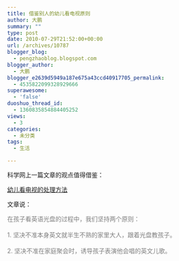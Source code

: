 ```yaml
---
title: 借鉴别人的幼儿看电视原则
author: 大鹏
summary: ""
type: post
date: 2010-07-29T21:52:00+00:00
url: /archives/10787
blogger_blog:
  - pengzhaoblog.blogspot.com
blogger_author:
  - 大鹏
blogger_e2639d5949a187e675a43ccd40917705_permalink:
  - 4535822099328929666
superawesome:
  - 'false'
duoshuo_thread_id:
  - 1360835854884405252
views:
  - 3
categories:
  - 未分类
tags:
  - 生活

---
```

科学网上一篇文章的观点值得借鉴：

[幼儿看电视的处理方法][1]

文章说：

<span style="color:rgb(127,127,127);">在孩子看英语光盘的过程中，我们坚持两个原则：</span><br style="color:rgb(127,127,127);" /><br style="color:rgb(127,127,127);" /><span style="color:rgb(127,127,127);">1. 坚决不准本身英文就半生不熟的家里大人，跟着光盘教孩子。</span><br style="color:rgb(127,127,127);" /><br style="color:rgb(127,127,127);" /><span style="color:rgb(127,127,127);">2. 坚决不准在家庭聚会时，诱导孩子表演他会唱的英文儿歌。</span>

 [1]: http://www.sciencetimes.com.cn/m/user_content.aspx?id=348328
